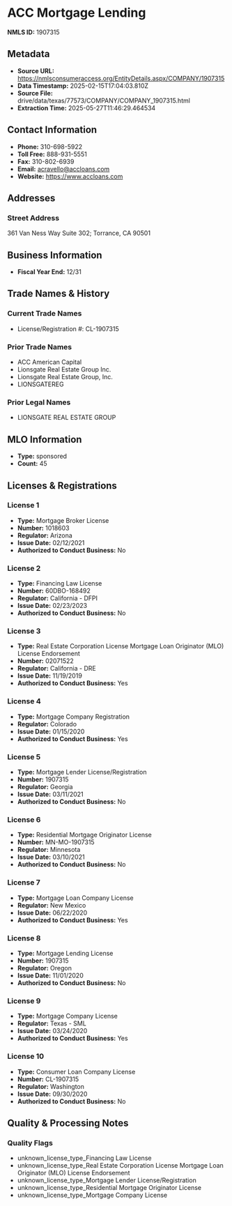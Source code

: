 # ACC Mortgage Lending

**NMLS ID:** 1907315

## Metadata
- **Source URL:** https://nmlsconsumeraccess.org/EntityDetails.aspx/COMPANY/1907315
- **Data Timestamp:** 2025-02-15T17:04:03.810Z
- **Source File:** drive/data/texas/77573/COMPANY/COMPANY_1907315.html
- **Extraction Time:** 2025-05-27T11:46:29.464534

## Contact Information
- **Phone:** 310-698-5922
- **Toll Free:** 888-931-5551
- **Fax:** 310-802-6939
- **Email:** acravello@accloans.com
- **Website:** https://www.accloans.com

## Addresses
### Street Address
361 Van Ness Way Suite 302; Torrance, CA 90501

## Business Information
- **Fiscal Year End:** 12/31

## Trade Names & History
### Current Trade Names
- License/Registration #: CL-1907315

### Prior Trade Names
- ACC American Capital
- Lionsgate Real Estate Group Inc.
- Lionsgate Real Estate Group, Inc.
- LIONSGATEREG

### Prior Legal Names
- LIONSGATE REAL ESTATE GROUP

## MLO Information
- **Type:** sponsored
- **Count:** 45

## Licenses & Registrations

### License 1
- **Type:** Mortgage Broker License
- **Number:** 1018603
- **Regulator:** Arizona
- **Issue Date:** 02/12/2021
- **Authorized to Conduct Business:** No

### License 2
- **Type:** Financing Law License
- **Number:** 60DBO-168492
- **Regulator:** California - DFPI
- **Issue Date:** 02/23/2023
- **Authorized to Conduct Business:** No

### License 3
- **Type:** Real Estate Corporation License Mortgage Loan Originator (MLO) License Endorsement
- **Number:** 02071522
- **Regulator:** California - DRE
- **Issue Date:** 11/19/2019
- **Authorized to Conduct Business:** Yes

### License 4
- **Type:** Mortgage Company Registration
- **Regulator:** Colorado
- **Issue Date:** 01/15/2020
- **Authorized to Conduct Business:** Yes

### License 5
- **Type:** Mortgage Lender License/Registration
- **Number:** 1907315
- **Regulator:** Georgia
- **Issue Date:** 03/11/2021
- **Authorized to Conduct Business:** No

### License 6
- **Type:** Residential Mortgage Originator License
- **Number:** MN-MO-1907315
- **Regulator:** Minnesota
- **Issue Date:** 03/10/2021
- **Authorized to Conduct Business:** No

### License 7
- **Type:** Mortgage Loan Company License
- **Regulator:** New Mexico
- **Issue Date:** 06/22/2020
- **Authorized to Conduct Business:** Yes

### License 8
- **Type:** Mortgage Lending License
- **Number:** 1907315
- **Regulator:** Oregon
- **Issue Date:** 11/01/2020
- **Authorized to Conduct Business:** No

### License 9
- **Type:** Mortgage Company License
- **Regulator:** Texas - SML
- **Issue Date:** 03/24/2020
- **Authorized to Conduct Business:** Yes

### License 10
- **Type:** Consumer Loan Company License
- **Number:** CL-1907315
- **Regulator:** Washington
- **Issue Date:** 09/30/2020
- **Authorized to Conduct Business:** No

## Quality & Processing Notes
### Quality Flags
- unknown_license_type_Financing Law License
- unknown_license_type_Real Estate Corporation License Mortgage Loan Originator (MLO) License Endorsement
- unknown_license_type_Mortgage Lender License/Registration
- unknown_license_type_Residential Mortgage Originator License
- unknown_license_type_Mortgage Company License
